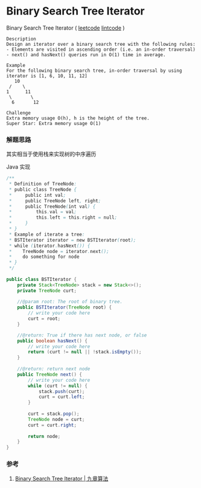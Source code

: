 # Binary Search Tree Iterator

Binary Search Tree Iterator ( [leetcode]() [lintcode](http://www.lintcode.com/en/problem/binary-search-tree-iterator/) )

```
Description
Design an iterator over a binary search tree with the following rules:
- Elements are visited in ascending order (i.e. an in-order traversal)
- next() and hasNext() queries run in O(1) time in average.

Example
For the following binary search tree, in-order traversal by using iterator is [1, 6, 10, 11, 12]
   10
 /    \
1      11
 \       \
  6       12

Challenge 
Extra memory usage O(h), h is the height of the tree.
Super Star: Extra memory usage O(1)
```



### 解题思路

其实相当于使用栈来实现树的中序遍历

Java 实现

```java
/**
 * Definition of TreeNode:
 * public class TreeNode {
 *     public int val;
 *     public TreeNode left, right;
 *     public TreeNode(int val) {
 *         this.val = val;
 *         this.left = this.right = null;
 *     }
 * }
 * Example of iterate a tree:
 * BSTIterator iterator = new BSTIterator(root);
 * while (iterator.hasNext()) {
 *    TreeNode node = iterator.next();
 *    do something for node
 * } 
 */
 
public class BSTIterator {
    private Stack<TreeNode> stack = new Stack<>();
    private TreeNode curt;
    
    //@param root: The root of binary tree.
    public BSTIterator(TreeNode root) {
        // write your code here
        curt = root;
    }

    //@return: True if there has next node, or false
    public boolean hasNext() {
        // write your code here
        return (curt != null || !stack.isEmpty());
    }
    
    //@return: return next node
    public TreeNode next() {
        // write your code here
        while (curt != null) {
            stack.push(curt);
            curt = curt.left;
        }
        
        curt = stack.pop();
        TreeNode node = curt;
        curt = curt.right;
        
        return node;
    }
}
```

 



### 参考

1. [Binary Search Tree Iterator | 九章算法](http://www.jiuzhang.com/solutions/binary-search-tree-iterator/)









